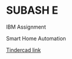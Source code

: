 # SUBASH E

IBM Assignment

Smart Home Automation

[Tindercad link](https://www.tinkercad.com/things/hDKFDw7sDyW-smart-home-automation/editel)
